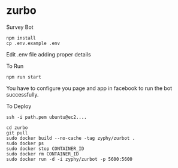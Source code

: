 # zurbo
Survey Bot

    npm install
    cp .env.example .env
    
Edit .env file adding proper details

To Run
  
    npm run start
    
You have to configure you page and app in facebook to run the bot successfully.

To Deploy

    ssh -i path.pem ubuntu@ec2....
    
    cd zurbo
    git pull
    sudo docker build --no-cache -tag zyphy/zurbot .
    sudo docker ps 
    sudo docker stop CONTAINER_ID
    sudo docker rm CONTAINER_ID
    sudo docker run -d -i zyphy/zurbot -p 5600:5600
